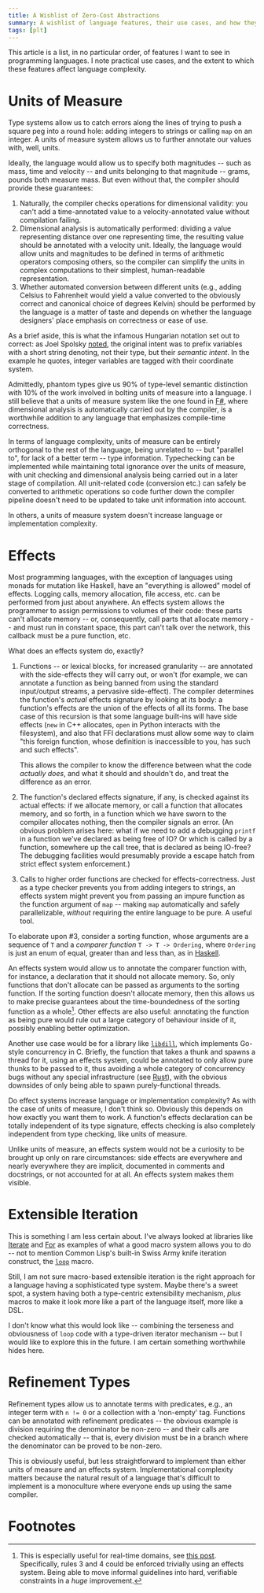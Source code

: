 ```yaml
---
title: A Wishlist of Zero-Cost Abstractions
summary: A wishlist of language features, their use cases, and how they affect language complexity.
tags: [plt]
---
```


This article is a list, in no particular order, of features I want to see in
programming languages. I note practical use cases, and the extent to which these
features affect language complexity.

# Units of Measure

Type systems allow us to catch errors along the lines of trying to push a square
peg into a round hole: adding integers to strings or calling `map` on an
integer. A units of measure system allows us to further annotate our values
with, well, units.

Ideally, the language would allow us to specify both magnitudes -- such as mass,
time and velocity -- and units belonging to that magnitude -- grams, pounds both
measure mass. But even without that, the compiler should provide these
guarantees:

1. Naturally, the compiler checks operations for dimensional validity: you can't
   add a time-annotated value to a velocity-annotated value without compilation
   failing.
2. Dimensional analysis is automatically performed: dividing a value
   representing distance over one representing time, the resulting value should
   be annotated with a velocity unit. Ideally, the language would allow units
   and magnitudes to be defined in terms of arithmetic operators composing
   others, so the compiler can simplify the units in complex computations to
   their simplest, human-readable representation.
3. Whether automated conversion between different units (e.g., adding Celsius to
   Fahrenheit would yield a value converted to the obviously correct and
   canonical choice of degrees Kelvin) should be performed by the language is a
   matter of taste and depends on whether the language designers' place emphasis
   on correctness or ease of use.

As a brief aside, this is what the infamous Hungarian notation set out to
correct: as Joel Spolsky [noted][hungarian], the original intent was to prefix
variables with a short string denoting, not their type, but their _semantic
intent_. In the example he quotes, integer variables are tagged with their
coordinate system.

Admittedly, phantom types give us 90% of type-level semantic distinction with
10% of the work involved in bolting units of measure into a language. I still
believe that a units of measure system like the one found in [F#][fsharp], where
dimensional analysis is automatically carried out by the compiler, is a
worthwhile addition to any language that emphasizes compile-time correctness.

In terms of language complexity, units of measure can be entirely orthogonal to
the rest of the language, being unrelated to -- but "parallel to", for lack of a
better term -- type information. Typechecking can be implemented while
maintaining total ignorance over the units of measure, with unit checking and
dimensional analysis being carried out in a later stage of compilation. All
unit-related code (conversion etc.) can safely be converted to arithmetic
operations so code further down the compiler pipeline doesn't need to be updated
to take unit information into account.

In others, a units of measure system doesn't increase language or implementation
complexity.

# Effects

Most programming languages, with the exception of languages using monads for
mutation like Haskell, have an "everything is allowed" model of effects. Logging
calls, memory allocation, file access, etc. can be performed from just about
anywhere. An effects system allows the programmer to assign permissions to
volumes of their code: these parts can't allocate memory -- or, consequently,
call parts that allocate memory -- and must run in constant space, this part
can't talk over the network, this callback must be a pure function, etc.

What does an effects system do, exactly?

1. Functions -- or lexical blocks, for increased granularity -- are annotated
   with the side-effects they will carry out, or won't (for example, we can
   annotate a function as being banned from using the standard input/output
   streams, a pervasive side-effect). The compiler determines the function's
   _actual_ effects signature by looking at its body: a function's effects are
   the union of the effects of all its forms. The base case of this recursion is
   that some language built-ins will have side effects (`new` in C++ allocates,
   `open` in Python interacts with the filesystem), and also that FFI
   declarations must allow some way to claim "this foreign function, whose
   definition is inaccessible to you, has such and such effects".

   This allows the compiler to know the difference between what the code
   _actually does_, and what it should and shouldn't do, and treat the
   difference as an error.
2. The function's declared effects signature, if any, is checked against its
   actual effects: if we allocate memory, or call a function that allocates
   memory, and so forth, in a function which we have sworn to the compiler
   allocates nothing, then the compiler signals an error. (An obvious problem
   arises here: what if we need to add a debugging `printf` in a function we've
   declared as being free of IO? Or which is called by a function, somewhere up
   the call tree, that is declared as being IO-free? The debugging facilities
   would presumably provide a escape hatch from strict effect system
   enforcement.)
3. Calls to higher order functions are checked for effects-correctness. Just as
   a type checker prevents you from adding integers to strings, an effects
   system might prevent you from passing an impure function as the function
   argument of `map` -- making `map` automatically and safely parallelizable,
   _without_ requiring the entire language to be pure. A useful tool.

To elaborate upon #3, consider a sorting function, whose arguments are a
sequence of `T` and a _comparer function_ `T -> T -> Ordering`, where `Ordering`
is just an enum of equal, greater than and less than, as
in [Haskell][haskell-ord].

An effects system would allow us to annotate the comparer function with, for
instance, a declaration that it should not allocate memory. So, only functions
that don't allocate can be passed as arguments to the sorting function. If the
sorting function doesn't allocate memory, then this allows us to make precise
guarantees about the time-boundedness of the sorting function as a
whole[^real-time]. Other effects are also useful: annotating the function as
being pure would rule out a large category of behaviour inside of it, possibly
enabling better optimization.

Another use case would be for a library like [`libdill`][libdill], which implements
Go-style concurrency in C. Briefly, the function that takes a thunk and spawns a
thread for it, using an effects system, could be annotated to only allow pure
thunks to be passed to it, thus avoiding a whole category of concurrency bugs
without any special infrastructure (see [Rust][rust]), with the obvious downsides of
only being able to spawn purely-functional threads.

Do effect systems increase language or implementation complexity? As with the
case of units of measure, I don't think so. Obviously this depends on how
exactly you want them to work. A function's effects declaration can be totally
independent of its type signature, effects checking is also completely
independent from type checking, like units of measure.

Unlike units of measure, an effects system would not be a curiosity to be
brought up only on rare circumstances: side effects are everywhere and nearly
everywhere they are implicit, documented in comments and docstrings, or not
accounted for at all. An effects system makes them visible.

# Extensible Iteration

This is something I am less certain about. I've always looked at libraries
like [Iterate][iterate] and [For][for] as examples of what a good macro system
allows you to do -- not to mention Common Lisp's built-in Swiss Army knife
iteration construct, the [`loop`][loop] macro.

Still, I am not sure macro-based extensible iteration is the right approach for
a language having a sophisticated type system. Maybe there's a sweet spot, a
system having both a type-centric extensibility mechanism, _plus_ macros to make
it look more like a part of the language itself, more like a DSL.

I don't know what this would look like -- combining the terseness and
obviousness of `loop` code with a type-driven iterator mechanism -- but I would
like to explore this in the future. I am certain something worthwhile hides
here.

# Refinement Types

Refinement types allow us to annotate terms with predicates, e.g., an integer
term with `n != 0` or a collection with a 'non-empty' tag. Functions can be
annotated with refinement predicates -- the obvious example is division
requiring the denominator be non-zero -- and their calls are checked
automatically -- that is, every division must be in a branch where the
denominator can be proved to be non-zero.

This is obviously useful, but less straightforward to implement than either
units of measure and an effects system. Implementational complexity matters
because the natural result of a language that's difficult to implement is a
monoculture where everyone ends up using the same compiler.

# Footnotes

[^real-time]:
    This is especially useful for real-time domains,
    see [this post][audio-realtime]. Specifically, rules 3 and 4 could be
    enforced trivially using an effects system. Being able to move informal
    guidelines into hard, verifiable constraints in a _huge_ improvement.

[hungarian]: https://www.joelonsoftware.com/2005/05/11/making-wrong-code-look-wrong/
[fsharp]: https://docs.microsoft.com/en-us/dotnet/articles/fsharp/language-reference/units-of-measure

[audio-realtime]: http://atastypixel.com/blog/four-common-mistakes-in-audio-development/

[haskell-ord]: https://hackage.haskell.org/package/base-4.9.0.0/docs/Data-Ord.html#t:Ordering
[libdill]: http://libdill.org/
[rust]: https://www.rust-lang.org/en-US/

[iterate]: https://common-lisp.net/project/iterate/
[for]: https://shinmera.github.io/for/
[loop]: http://www.lispworks.com/documentation/lw51/CLHS/Body/m_loop.

